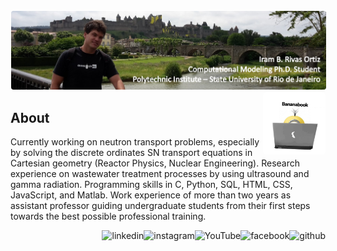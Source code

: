<!-- banner -->
<img alt="banner" src="banner.jpg" style="border: 1px solid white; border-radius: 5px"/>

<!-- Skills -->
<img align="right" alt="image" src="img.jpg" width="100" height="100" style="border-radius: 5px" />

## About
Currently working on neutron transport problems, especially by solving the discrete ordinates SN transport equations in Cartesian geometry (Reactor Physics, Nuclear Engineering). Research experience on wastewater treatment processes by using ultrasound and gamma radiation. Programming skills in C, Python, SQL, HTML, CSS, JavaScript, and Matlab. Work experience of more than two years as assistant professor guiding undergraduate students from their first steps towards the best possible professional training.

<!--Link Contacts -->
[<img align="right" src='https://cdn.jsdelivr.net/npm/simple-icons@3.0.1/icons/github.svg' alt='github' height='40'>](https://github.com/ibrivasortiz92) 
[<img align="right" src='https://cdn.jsdelivr.net/npm/simple-icons@3.0.1/icons/facebook.svg' alt='facebook' height='40'>](https://www.facebook.com/iram.rivasortiz.3) 
[<img align="right" src='https://cdn.jsdelivr.net/npm/simple-icons@3.0.1/icons/youtube.svg' alt='YouTube' height='40'>](https://www.youtube.com/channel/UCxWx0QV0uOJ63UB5vbuul4A)
[<img align="right" src='https://cdn.jsdelivr.net/npm/simple-icons@3.0.1/icons/instagram.svg' alt='instagram' height='40'>](https://www.instagram.com/ibrivasortiz92)
[<img align="right" src='https://cdn.jsdelivr.net/npm/simple-icons@3.0.1/icons/linkedin.svg' alt='linkedin' height='40'>](https://www.linkedin.com/in/iram-b-rivas-ortiz-596019183)
